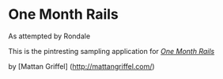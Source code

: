 # One Month Rails

As attempted by Rondale

This is the pintresting sampling application for 
[*One Month Rails*](http://onemonthrails.com/)

by [Mattan Griffel] (http://mattangriffel.com/)
